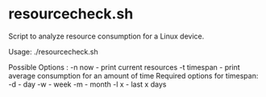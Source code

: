 # resourcecheck.sh

Script to analyze resource consumption for a Linux device. 

Usage:
./resourcecheck.sh <options>

Possible Options :
-n now - print current resources
-t timespan - print average consumption for an amount of time
  Required options for timespan:
  -d - day
  -w - week
  -m - month
  -l x - last x days

